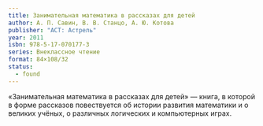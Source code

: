 ```yaml
---
title: Занимательная математика в рассказах для детей
author: А. П. Савин, В. В. Станцо, А. Ю. Котова
publisher: "АСТ: Астрель"
year: 2011
isbn: 978-5-17-070177-3
series: Внеклассное чтение
format: 84×108/32
status:
  - found
---
```


«Занимательная математика в рассказах для детей» — книга, в которой в форме рассказов повествуется об истории развития математики и о великих учёных, о различных
логических и компьютерных играх.
